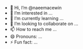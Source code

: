 - 👋 Hi, I’m @naeemacewin
- 👀 I’m interested in ...
- 🌱 I’m currently learning ...
- 💞️ I’m looking to collaborate on ...
- 📫 How to reach me ...
- 😄 Pronouns: ...
- ⚡ Fun fact: ...

<!---
naeemacewin/naeemacewin is a ✨ special ✨ repository because its `README.md` (this file) appears on your GitHub profile.
You can click the Preview link to take a look at your changes.
--->
